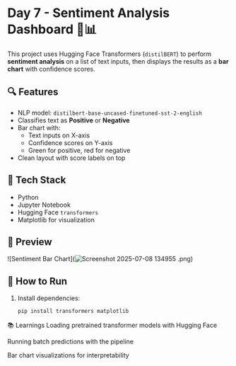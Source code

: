 # Day 7 - Sentiment Analysis Dashboard 🤖📊

This project uses Hugging Face Transformers (`distilBERT`) to perform **sentiment analysis** on a list of text inputs, then displays the results as a **bar chart** with confidence scores.

## 🔍 Features

- NLP model: `distilbert-base-uncased-finetuned-sst-2-english`
- Classifies text as **Positive** or **Negative**
- Bar chart with:
  - Text inputs on X-axis
  - Confidence scores on Y-axis
  - Green for positive, red for negative
- Clean layout with score labels on top

## 🧠 Tech Stack

- Python
- Jupyter Notebook
- Hugging Face `transformers`
- Matplotlib for visualization

## 📸 Preview

![Sentiment Bar Chart](![Screenshot 2025-07-08 134955](https://github.com/user-attachments/assets/95e9294f-0f8b-4d79-894d-e86a0eccd19c)
.png)

## 🚀 How to Run

1. Install dependencies:
   ```bash
   pip install transformers matplotlib

📚 Learnings
Loading pretrained transformer models with Hugging Face

Running batch predictions with the pipeline

Bar chart visualizations for interpretability

